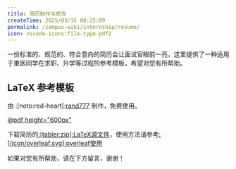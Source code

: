 ```yaml
---
title: 简历制作与修改
createTime: 2025/03/15 08:25:09
permalink: /campus-wiki/internship/resume/
icon: vscode-icons:file-type-pdf2
---
```


一份标准的、规范的、符合意向的简历会让面试官眼前一亮，这里提供了一种适用于重医同学在求职、升学等过程的参考模板，希望对您有所帮助。

## LaTeX 参考模板

由 :[noto:red-heart]:[rand777](/friends/persons/) 制作，免费使用。

@[pdf height="600px"](https://cos.cqmu.online/docs/CQMU_%E7%AE%80%E5%8E%86%E6%A8%A1%E6%9D%BFV1_7_4_R.pdf)

下载简历的[:[tabler:zip]:LaTeX源文件](https://cos.cqmu.online/docs/CQMU-%E7%AE%80%E5%8E%86%E6%A8%A1%E6%9D%BFV1.7.4%20R.zip)，使用方法请参考[:[/icon/overleaf.svg]:overleaf使用](/public-service/overleaf/#overleaf使用)

如果对您有所帮助，请在下方留言，谢谢！